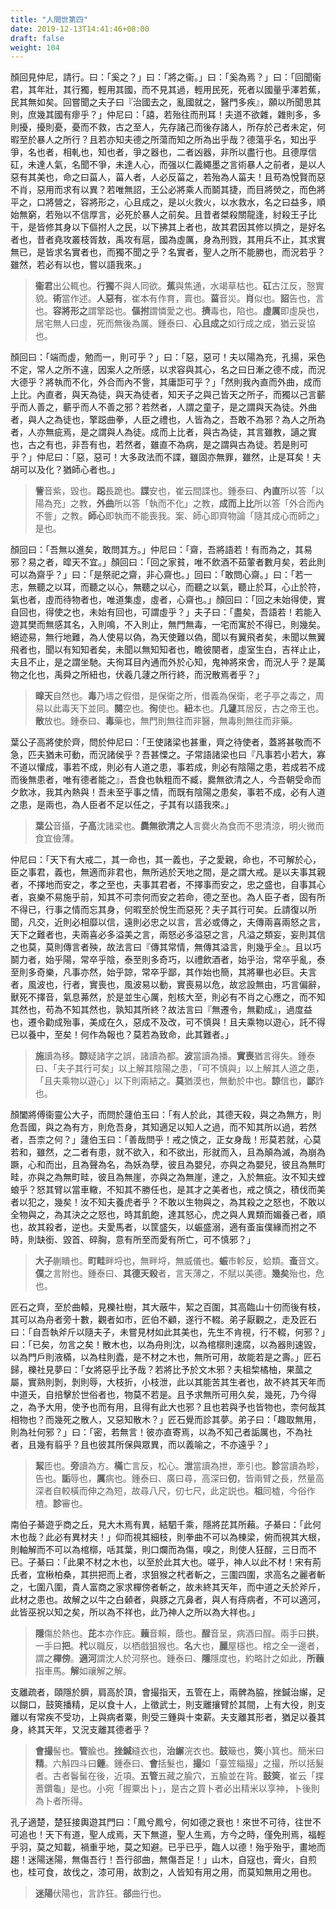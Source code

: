 ```yaml
---
title: "人間世第四"
date: 2019-12-13T14:41:46+08:00
draft: false
weight: 104
---
```




顏回見仲尼，請行。曰：「<span class="text-muted">奚之？</span>」曰：「<span class="text-muted">將之衞。</span>」曰：「<span class="text-muted">奚為焉？</span>」曰：「<span class="text-muted">回聞衞君，其年壯，其行獨，輕用其國，而不見其過，輕用民死，死者以國量乎澤若蕉，民其無如矣。回嘗聞之夫子曰『治國去之，亂國就之，醫門多疾』，願以所聞思其則，庶幾其國有瘳乎？</span>」仲尼曰：「<span class="text-muted">譆，若殆往而刑耳！夫道不欲雜，雜則多，多則擾，擾則憂，憂而不救，古之至人，先存諸己而後存諸人，所存於己者未定，何暇至於暴人之所行？且若亦知夫德之所蕩而知之所為出乎哉？德蕩乎名，知出乎爭，名也者，相軋也，知也者，爭之器也，二者凶器，非所以盡行也。且德厚信矼，未達人氣，名聞不爭，未達人心，而强以仁義繩墨之言術暴人之前者，是以人惡有其美也，命之曰菑人，菑人者，人必反菑之，若殆為人菑夫！且苟為悅賢而惡不肖，惡用而求有以異？若唯無詔，王公必將乘人而鬬其捷，而目將熒之，而色將平之，口將營之，容將形之，心且成之，是以火救火，以水救水，名之曰益多，順始無窮，若殆以不信厚言，必死於暴人之前矣。且昔者桀殺關龍逢，紂殺王子比干，是皆修其身以下傴拊人之民，以下拂其上者也，故其君因其修以擠之，是好名者也，昔者堯攻叢枝胥敖，禹攻有扈，國為虛厲，身為刑戮，其用兵不止，其求實無已，是皆求名實者也，而獨不聞之乎？名實者，聖人之所不能勝也，而況若乎？雖然，若必有以也，嘗以語我來。</span>」

> **衞君**出公輒也。**行獨**不與人同欲。**蕉**與焦通，水竭草枯也。**矼**古江反，慤實貌。**術**當作述。**人惡有**，崔本有作育，賣也。**菑**音災。**肖**似也。**詔**告也，言也。**容將形之**謂擎跽也。**傴拊**謂憐愛之也。**擠**毒也，陷也。**虛厲**即虛戾也，居宅無人曰虛，死而無後為厲。鍾泰曰、**心且成之**如行成之成，猶云妥協也。



顏回曰：「<span class="text-muted">端而虛，勉而一，則可乎？</span>」曰：「<span class="text-muted">惡，惡可！夫以陽為充，孔揚，采色不定，常人之所不違，因案人之所感，以求容與其心，名之曰日漸之德不成，而況大德乎？將執而不化，外合而內不訾，其庸詎可乎？</span>」「<span class="text-muted">然則我內直而外曲，成而上比。內直者，與天為徒，與天為徒者，知天子之與己皆天之所子，而獨以己言蘄乎而人善之，蘄乎而人不善之邪？若然者，人謂之童子，是之謂與天為徒。外曲者，與人之為徒也，擎跽曲拳，人臣之禮也，人皆為之，吾敢不為邪？為人之所為者，人亦無疵焉，是之謂與人為徒。成而上比者，與古為徒，其言雖教，讁之實也，古之有也，非吾有也，若然者，雖直不為病，是之謂與古為徒。若是則可乎？</span>」仲尼曰：「<span class="text-muted">惡，惡可！大多政法而不諜，雖固亦無罪，雖然，止是耳矣！夫胡可以及化？猶師心者也。</span>」

> **訾**音紫，毀也。**跽**長跪也。**諜**安也，崔云間諜也。鍾泰曰、**內直**所以答「以陽為充」之教，**外曲**所以答「執而不化」之教，**成而上比**所以答「外合而內不訾」之教。**師心**即執而不能喪我。案、師心即齊物論「隨其成心而師之」是也。



顏回曰：「<span class="text-muted">吾無以進矣，敢問其方。</span>」仲尼曰：「<span class="text-muted">齋，吾將語若！有而為之，其易邪？易之者，暭天不宜。</span>」顏回曰：「<span class="text-muted">回之家貧，唯不飲酒不茹葷者數月矣，若此則可以為齋乎？</span>」曰：「<span class="text-muted">是祭祀之齋，非心齋也。</span>」回曰：「<span class="text-muted">敢問心齋。</span>」曰：「<span class="text-muted">若一志，無聽之以耳，而聽之以心，無聽之以心，而聽之以氣，聽止於耳，心止於符，氣也者，虛而待物者也，唯道集虛，虛者，心齋也。</span>」顏回曰：「<span class="text-muted">回之未始得使，實自回也，得使之也，未始有回也，可謂虛乎？</span>」夫子曰：「<span class="text-muted">盡矣，吾語若！若能入遊其樊而無感其名，入則鳴，不入則止，無門無毒，一宅而寓於不得已，則幾矣。絕迹易，無行地難，為人使易以偽，為天使難以偽，聞以有翼飛者矣，未聞以無翼飛者也，聞以有知知者矣，未聞以無知知者也，瞻彼闋者，虛室生白，吉祥止止，夫且不止，是之謂坐馳。夫徇耳目內通而外於心知，鬼神將來舍，而況人乎？是萬物之化也，禹舜之所紐也，伏羲几蘧之所行終，而況散焉者乎？</span>」

> **暭天**自然也。**毒**乃壔之假借，是保衛之所，借義為保衛，老子亭之毒之，周易以此毒天下並同。**闋**空也。**徇**使也。**紐**本也。**几蘧**其居反，古之帝王也。**散**放也。鍾泰曰、**毒**藥也，無門則無往而非醫，無毒則無往而非藥。



葉公子高將使於齊，問於仲尼曰：「<span class="text-muted">王使諸梁也甚重，齊之待使者，蓋將甚敬而不急，匹夫猶未可動，而況諸侯乎？吾甚慄之。子常語諸梁也曰『凡事若小若大，寡不道以懽成，事若不成，則必有人道之患，事若成，則必有陰陽之患，若成若不成而後無患者，唯有德者能之』，吾食也執粗而不臧，爨無欲清之人，今吾朝受命而夕飲冰，我其內熱與！吾未至乎事之情，而既有陰陽之患矣，事若不成，必有人道之患，是兩也，為人臣者不足以任之，子其有以語我來。</span>」

> **葉公**音攝，**子高**沈諸梁也。**爨無欲清之人**言爨火為食而不思清涼，明火微而食宜儉薄。



仲尼曰：「<span class="text-muted">天下有大戒二，其一命也，其一義也，子之愛親，命也，不可解於心，臣之事君，義也，無適而非君也，無所逃於天地之間，是之謂大戒。是以夫事其親者，不擇地而安之，孝之至也，夫事其君者，不擇事而安之，忠之盛也，自事其心者，哀樂不易施乎前，知其不可柰何而安之若命，德之至也。為人臣子者，固有所不得已，行事之情而忘其身，何暇至於悅生而惡死？夫子其行可矣。丘請復以所聞，凡交，近則必相靡以信，遠則必忠之以言，言必或傳之，夫傳兩喜兩怒之言，天下之難者也，夫兩喜必多溢美之言，兩怒必多溢惡之言，凡溢之類妄，妄則其信之也莫，莫則傳言者殃，故法言曰『傳其常情，無傳其溢言，則幾乎全』。且以巧鬬力者，始乎陽，常卒乎陰，泰至則多奇巧，以禮飲酒者，始乎治，常卒乎亂，泰至則多奇樂，凡事亦然，始乎諒，常卒乎鄙，其作始也簡，其將畢也必巨。夫言者，風波也，行者，實喪也，風波易以動，實喪易以危，故忿設無由，巧言偏辭，獸死不擇音，氣息茀然，於是並生心厲，剋核大至，則必有不肖之心應之，而不知其然也，苟為不知其然也，孰知其所終？故法言曰『無遷令，無勸成』，過度益也，遷令勸成殆事，美成在久，惡成不及改，可不慎與！且夫乘物以遊心，託不得已以養中，至矣！何作為報也？莫若為致命，此其難者。</span>」

> **施**讀為移。**諒**疑諸字之誤，諸讀為都。**波**當讀為播。**實喪**猶言得失。鍾泰曰、「夫子其行可矣」以上解其陰陽之患，「可不慎與」以上解其人道之患，「且夫乘物以遊心」以下則兩結之。**莫**猶漠也，無動於中也。**諒**信也，**鄙**詐也。



顏闔將傅衞靈公大子，而問於蘧伯玉曰：「<span class="text-muted">有人於此，其德天殺，與之為無方，則危吾國，與之為有方，則危吾身，其知適足以知人之過，而不知其所以過，若然者，吾柰之何？</span>」蘧伯玉曰：「<span class="text-muted">善哉問乎！戒之慎之，正女身哉！形莫若就，心莫若和，雖然，之二者有患，就不欲入，和不欲出，形就而入，且為顛為滅，為崩為蹶，心和而出，且為聲為名，為妖為孽，彼且為嬰兒，亦與之為嬰兒，彼且為無町畦，亦與之為無町畦，彼且為無崖，亦與之為無崖，達之，入於無疵。汝不知夫螳蜋乎？怒其臂以當車轍，不知其不勝任也，是其才之美者也，戒之慎之，積伐而美者以犯之，幾矣！汝不知夫養虎者乎？不敢以生物與之，為其殺之之怒也，不敢以全物與之，為其決之之怒也，時其飢飽，達其怒心，虎之與人異類而媚養己者，順也，故其殺者，逆也。夫愛馬者，以筐盛矢，以蜄盛溺，適有蚉䖟僕緣而拊之不時，則缺銜、毀首、碎胸，意有所至而愛有所亡，可不慎邪？</span>」

> **大子**蒯瞶也。**町畦**畔埒也，無畔埒，無威儀也。**蜄**市軫反，蛤類。**蚉**音文。**僕**之言附也。鍾泰曰、**其德天殺**者，言天薄之，不賦以美德。**幾矣**殆也，危也。



匠石之齊，至於曲轅，見櫟社樹，其大蔽牛，絜之百圍，其高臨山十仞而後有枝，其可以為舟者旁十數，觀者如市，匠伯不顧，遂行不輟。弟子厭觀之，走及匠石曰：「<span class="text-muted">自吾執斧斤以隨夫子，未嘗見材如此其美也，先生不肯視，行不輟，何邪？</span>」曰：「<span class="text-muted">已矣，勿言之矣！散木也，以為舟則沈，以為棺槨則速腐，以為器則速毀，以為門戶則液樠，以為柱則蠹，是不材之木也，無所可用，故能若是之壽。</span>」匠石歸，櫟社見夢曰：「<span class="text-muted">女將惡乎比予哉？若將比予於文木邪？夫柤棃橘柚，果蓏之屬，實熟則剝，剝則辱，大枝折，小枝泄，此以其能苦其生者也，故不終其天年而中道夭，自掊擊於世俗者也，物莫不若是。且予求無所可用久矣，幾死，乃今得之，為予大用，使予也而有用，且得有此大也邪？且也若與予也皆物也，柰何哉其相物也？而幾死之散人，又惡知散木？</span>」匠石覺而診其夢。弟子曰：「<span class="text-muted">趣取無用，則為社何邪？</span>」曰：「<span class="text-muted">密，若無言！彼亦直寄焉，以為不知己者詬厲也，不為社者，且幾有翦乎？且也彼其所保與眾異，而以義喻之，不亦遠乎？</span>」

> **絜**匝也。**旁**讀為方。**樠**亡言反，松心。**泄**當讀為抴，牽引也。**診**當讀為畛，告也。**詬**辱也，**厲**病也。鍾泰曰、廣曰尋，高深曰**仞**，皆兩臂之長，然量高深者自較橫而伸之為短，故尋八尺，仞七尺，此定説也。**柤**同樝，今俗作楂。**診**審也。



南伯子綦遊乎商之丘，見大木焉有異，結駟千乘，隱將芘其所藾。子綦曰：「<span class="text-muted">此何木也哉？此必有異材夫！</span>」仰而視其細枝，則拳曲不可以為棟梁，俯而視其大根，則軸解而不可以為棺槨，咶其葉，則口爛而為傷，嗅之，則使人狂酲，三日而不已。子綦曰：「<span class="text-muted">此果不材之木也，以至於此其大也。嗟乎，神人以此不材！宋有荊氏者，宜楸柏桑，其拱把而上者，求狙猴之杙者斬之，三圍四圍，求高名之麗者斬之，七圍八圍，貴人富商之家求樿傍者斬之，故未終其天年，而中道之夭於斧斤，此材之患也。故解之以牛之白顙者，與豚之亢鼻者，與人有痔病者，不可以適河，此皆巫祝以知之矣，所以為不祥也，此乃神人之所以為大祥也。</span>」

> **隱**傷於熱也。**芘**本亦作庇。**藾**音賴，蔭也。**酲**音呈，病酒曰酲。兩手曰**拱**，一手曰**把**。**杙**以職反，以栖戲狙猴也。**名**大也，**麗**屋檼也。棺之全一邊者，謂之**樿傍**。**適河**謂沈人於河祭也。鍾泰曰、**隱**隱度也，約略計之如此，**所藾**指車馬。**解**如禳解之解。



支離疏者，頤隱於臍，肩高於頂，會撮指天，五管在上，兩髀為脇，挫鍼治繲，足以餬口，鼓筴播精，足以食十人，上徵武士，則支離攘臂於其間，上有大役，則支離以有常疾不受功，上與病者粟，則受三鍾與十束薪。夫支離其形者，猶足以養其身，終其天年，又況支離其德者乎？

> **會撮**髻也。**管**腧也。**挫鍼**縫衣也，**治繲**浣衣也。**鼓**簸也，**筴**小箕也。簡米曰**精**。六斛四斗曰**鍾**。鍾泰曰、**會**括髮也，**撮**如「臺笠緇撮」之撮，所以括髮者。古者鬠髺在後，近項。**五管**五藏之腧穴，五腧並在背。**鼓筴**，崔云「揲蓍鑽龜」是也。小宛「握粟出卜」，是古之買卜者必出精米以享神，卜後則為卜者所得。



孔子適楚，楚狂接輿遊其門曰：「<span class="text-muted">鳳兮鳳兮，何如德之衰也！來世不可待，往世不可追也！天下有道，聖人成焉，天下無道，聖人生焉，方今之時，僅免刑焉，福輕乎羽，莫之知載，禍重乎地，莫之知避。已乎已乎，臨人以德！殆乎殆乎，畫地而趨！迷陽迷陽，無傷吾行！吾行郤曲，無傷吾足！</span>」山木，自寇也，膏火，自煎也，桂可食，故伐之，漆可用，故割之，人皆知有用之用，而莫知無用之用也。

> **迷陽**伏陽也，言詐狂。**郤**曲行也。